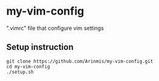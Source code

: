 # my-vim-config
".vimrc" file that configure vim settings

## Setup instruction
    git clone https://github.com/Arinmis/my-vim-config.git 
    cd my-vim-config
    ./setup.sh
